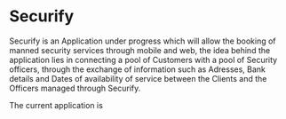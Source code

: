 #                                                                       Securify


Securify is an Application under progress which will allow the booking of manned security services through  mobile and web, 
the idea behind the application lies in connecting a pool of Customers with a pool of Security officers, through the exchange of information such as Adresses, Bank details and Dates of availability of service between the Clients and the Officers managed through Securify.

The current application is 
